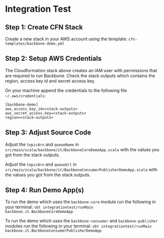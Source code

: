 # Integration Test

## Step 1: Create CFN Stack

Create a new stack in your AWS account using the template: `cfn-templates/backbone-demo.yml`

## Step 2: Setup AWS Credentials

The Cloudformation stack above creates an IAM user with permissions that are required to run Backbone.
Check the stack outputs which contains the region, access key id and secret access key.

On your machine append the credentials to the following file `~/.aws/credentials`:

```
[backbone-demo]
aws_access_key_id=<stack-outputs>
aws_secret_access_key=<stack-outputs>
region=<stack-outputs>
```

## Step 3: Adjust Source Code

Adjust the `topicArn` and `queueName` in `src/main/scala/backbone/it/BackboneCoreDemoApp.scala` with the values you
got from the stack outputs.

Adjust the `topicArn` and `queueUrl` in `src/main/scala/backbone/it/BackboneConsumerPublisherDemoApp.scala` with the
values you got from the stack outputs.

## Step 4: Run Demo App(s)

To run the demo which uses the `backbone-core` module run the following in your terminal:
`sbt integrationtest/runMain backbone.it.BackboneCoreDemoApp`

To run the demo which uses the `backbone-consumer` and `backbone-publisher` modules run the following in your terminal:
`sbt integrationtest/runMain backbone.it.BackboneConsumerPublisherDemoApp`